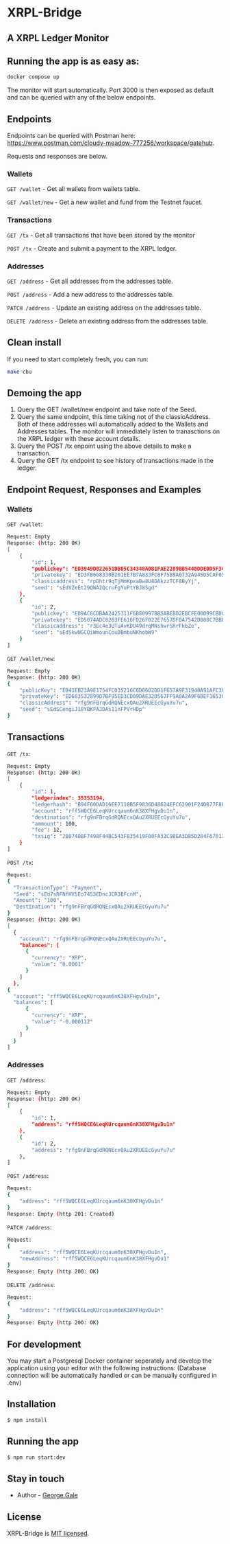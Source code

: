 # XRPL-Bridge

## A XRPL Ledger Monitor

## Running the app is as easy as:

```bash
docker compose up
```

The monitor will start automatically. Port 3000 is then exposed as default and can be queried with any of the below endpoints.

## Endpoints
Endpoints can be queried with Postman here: https://www.postman.com/cloudy-meadow-777256/workspace/gatehub.

Requests and responses are below.

### Wallets

`GET /wallet` - Get all wallets from wallets table.

`GET /wallet/new` - Get a new wallet and fund from the Testnet faucet.

### Transactions

`GET /tx` - Get all transactions that have been stored by the monitor

`POST /tx` - Create and submit a payment to the XRPL ledger.

### Addresses

`GET /address` - Get all addresses from the addresses table.

`POST /address` - Add a new address to the addresses table.

`PATCH /address` - Update an existing address on the addresses table.

`DELETE /address` - Delete an existing address from the addresses table.

## Clean install

If you need to start completely fresh, you can run:

```bash
make cbu
```
## Demoing the app
1.  Query the GET /wallet/new endpoint and take note of the Seed.
2.  Query the same endpoint, this time taking not of the classicAddress. Both of these addresses will automatically added to the Wallets and Addresses tables. The monitor will immediately listen to tranasctions on the XRPL ledger with these account details.
3.  Query the POST /tx enpoint using the above details to make a transaction.
4.  Query the GET  /tx endpoint to see history of transactions made in the ledger.

## Endpoint Request, Responses and Examples

### Wallets

`GET /wallet`:

```bash
Request: Empty
Response: (http: 200 OK)
[
    {
        "id": 1,
        "publickey": "ED3949D822651DB05C34348A0B1FAE2289BB5448DDEDD5F3C3C0B0DF16AA9F4DC5",
        "privatekey": "ED3FB668330B201EE7B7A833FC8F75B9A0732A945D5CAF053C17AE36678913679D",
        "classicaddress": "rpDhtr9qTjMmKpxaBw8U8DAkzzTCF8ByYj",
        "seed": "sEdVZeEt29QWA2QcruFgYuPtYBJ85gd"
    },
    {
        "id": 2,
        "publickey": "ED9AC6CDBAA2425311F6B80997BB5ABE8D2EBCFE00D99CBDC4644D6725D0E8A868",
        "privatekey": "ED5074ADC8283FE616FD26F022E7657DFDA7542D808C7BBBC6E9BE7B080C09E589",
        "classicaddress": "r3Ec4e3UTuAvKDU49drqMNshwrSRrFkbZo",
        "seed": "sEdSkwNGCQiWmounCouDBmbuNKhobW9"
    }
]
```

`GET /wallet/new`:

```bash
Request: Empty
Response: (http: 200 OK)
{
    "publicKey": "ED41EB23A9E1754FC035216C6D8602DD1F657A9F31948A91AFC36E5B66A95604C6",
    "privateKey": "ED683532899D7BF95ED3CD09DAE32D567FF9A0A2A9F6BEF16530F4B45333D642D0",
    "classicAddress": "rfg9nFBrqGdRQNEcxQAu2XRUEEcGyuYu7u",
    "seed": "sEdSCengiJ18YBKFAJDAs11nFPVrHDp"
}
```

## Transactions

`GET /tx`:

```bash
Request: Empty
Response: (http: 200 OK)
[
    {
        "id": 1,
        "ledgerindex": 35353194,
        "ledgerhash": "B94F60DAD16EE7118B5F9836D48624EFC62901F24DB77F8E35A60C4EBDBCF7C1",
        "account": "rff5WQCE6LeqKUrcqaum6nK38XFHgvDu1n",
        "destination": "rfg9nFBrqGdRQNEcxQAu2XRUEEcGyuYu7u",
        "ammount": 100,
        "fee": 12,
        "txsig": "2B0740BF7498F44BC543F835419F00FA32C9BEA3D85D284F670134BA57D317AD00F28C066E66C0FCECF0774C170318A36A97DE9FB7975762A34A8669E72CB307"
    }
]
```

`POST /tx`:

```bash
Request:
{
  "TransactionType": "Payment",
  "Seed": "sEd7sRFNfHV5Eo7453EDncJCR3BFcnM",
  "Amount": "100",
  "Destination": "rfg9nFBrqGdRQNEcxQAu2XRUEEcGyuYu7u"
}
Response: (http: 200 OK)
[
  {
    "account": "rfg9nFBrqGdRQNEcxQAu2XRUEEcGyuYu7u",
    "balances": [
      {
        "currency": "XRP",
        "value": "0.0001"
      }
    ]
  },
{
  "account": "rff5WQCE6LeqKUrcqaum6nK38XFHgvDu1n",
  "balances": [
      {
        "currency": "XRP",
        "value": "-0.000112"
      }
    ]
  }
]
```

### Addresses

`GET /address`:

```bash
Request: Empty
Response: (http: 200 OK)
[
    {
        "id": 1,
        "address": "rff5WQCE6LeqKUrcqaum6nK38XFHgvDu1n"
    },
    {
        "id": 2,
        "address": "rfg9nFBrqGdRQNEcxQAu2XRUEEcGyuYu7u"
    },
]
```

`POST /address`:

```bash
Request:
{
    "address": "rff5WQCE6LeqKUrcqaum6nK38XFHgvDu1n"
}
Response: Empty (http 201: Created)
```

`PATCH /address`:

```bash
Request:
{
    "address": "rff5WQCE6LeqKUrcqaum6nK38XFHgvDu1n",
    "newAddress": "rff5WQCE6LeqKUrcqaum6nK38XFHgvDu1"
}
Response: Empty (http 200: OK)
```

`DELETE /address`:

```bash
Request:
{
    "address": "rff5WQCE6LeqKUrcqaum6nK38XFHgvDu1n"
}
Response: Empty (http 200: OK)
```

## For development

You may start a Postgresql Docker container seperately and develop the application using your editor with the following instructions:
(Database connection will be automatically handled or can be manually configured in .env)

## Installation

```bash
$ npm install
```

## Running the app

```bash
$ npm run start:dev

```

## Stay in touch

- Author - [George Gale](gmgale@icloud.com)

## License

XRPL-Bridge is [MIT licensed](LICENSE).

